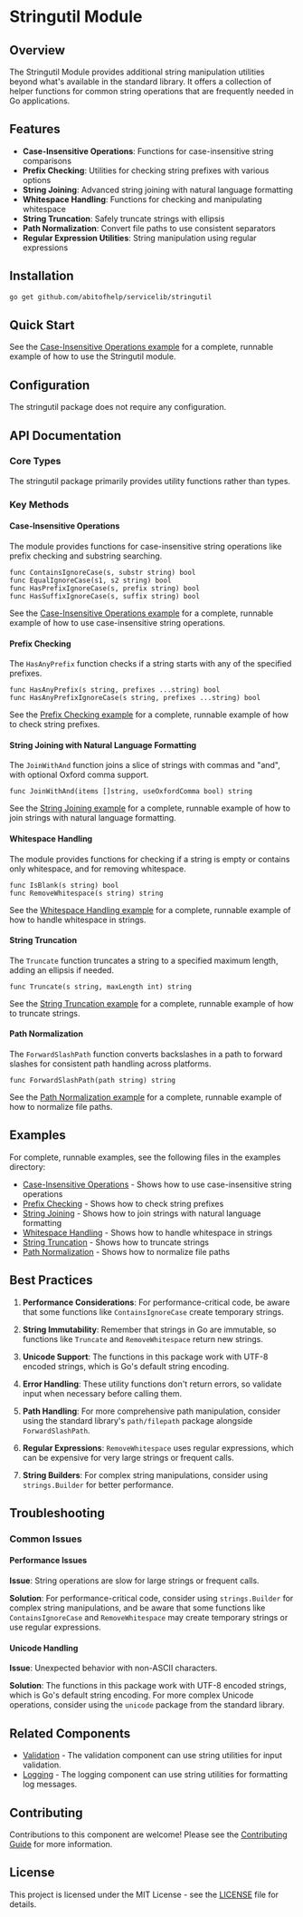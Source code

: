 # Stringutil Module

## Overview

The Stringutil Module provides additional string manipulation utilities beyond what's available in the standard library. It offers a collection of helper functions for common string operations that are frequently needed in Go applications.


## Features

- **Case-Insensitive Operations**: Functions for case-insensitive string comparisons
- **Prefix Checking**: Utilities for checking string prefixes with various options
- **String Joining**: Advanced string joining with natural language formatting
- **Whitespace Handling**: Functions for checking and manipulating whitespace
- **String Truncation**: Safely truncate strings with ellipsis
- **Path Normalization**: Convert file paths to use consistent separators
- **Regular Expression Utilities**: String manipulation using regular expressions


## Installation

```bash
go get github.com/abitofhelp/servicelib/stringutil
```


## Quick Start

See the [Case-Insensitive Operations example](../EXAMPLES/stringutil/case_insensitive_operations_example/main.go) for a complete, runnable example of how to use the Stringutil module.


## Configuration

The stringutil package does not require any configuration.


## API Documentation


### Core Types

The stringutil package primarily provides utility functions rather than types.


### Key Methods

#### Case-Insensitive Operations

The module provides functions for case-insensitive string operations like prefix checking and substring searching.

```
func ContainsIgnoreCase(s, substr string) bool
func EqualIgnoreCase(s1, s2 string) bool
func HasPrefixIgnoreCase(s, prefix string) bool
func HasSuffixIgnoreCase(s, suffix string) bool
```

See the [Case-Insensitive Operations example](../EXAMPLES/stringutil/case_insensitive_operations_example/main.go) for a complete, runnable example of how to use case-insensitive string operations.

#### Prefix Checking

The `HasAnyPrefix` function checks if a string starts with any of the specified prefixes.

```
func HasAnyPrefix(s string, prefixes ...string) bool
func HasAnyPrefixIgnoreCase(s string, prefixes ...string) bool
```

See the [Prefix Checking example](../EXAMPLES/stringutil/prefix_checking_example/main.go) for a complete, runnable example of how to check string prefixes.

#### String Joining with Natural Language Formatting

The `JoinWithAnd` function joins a slice of strings with commas and "and", with optional Oxford comma support.

```
func JoinWithAnd(items []string, useOxfordComma bool) string
```

See the [String Joining example](../EXAMPLES/stringutil/string_joining_example/main.go) for a complete, runnable example of how to join strings with natural language formatting.

#### Whitespace Handling

The module provides functions for checking if a string is empty or contains only whitespace, and for removing whitespace.

```
func IsBlank(s string) bool
func RemoveWhitespace(s string) string
```

See the [Whitespace Handling example](../EXAMPLES/stringutil/whitespace_handling_example/main.go) for a complete, runnable example of how to handle whitespace in strings.

#### String Truncation

The `Truncate` function truncates a string to a specified maximum length, adding an ellipsis if needed.

```
func Truncate(s string, maxLength int) string
```

See the [String Truncation example](../EXAMPLES/stringutil/string_truncation_example/main.go) for a complete, runnable example of how to truncate strings.

#### Path Normalization

The `ForwardSlashPath` function converts backslashes in a path to forward slashes for consistent path handling across platforms.

```
func ForwardSlashPath(path string) string
```

See the [Path Normalization example](../EXAMPLES/stringutil/path_normalization_example/main.go) for a complete, runnable example of how to normalize file paths.


## Examples

For complete, runnable examples, see the following files in the examples directory:

- [Case-Insensitive Operations](../EXAMPLES/stringutil/case_insensitive_operations_example/main.go) - Shows how to use case-insensitive string operations
- [Prefix Checking](../EXAMPLES/stringutil/prefix_checking_example/main.go) - Shows how to check string prefixes
- [String Joining](../EXAMPLES/stringutil/string_joining_example/main.go) - Shows how to join strings with natural language formatting
- [Whitespace Handling](../EXAMPLES/stringutil/whitespace_handling_example/main.go) - Shows how to handle whitespace in strings
- [String Truncation](../EXAMPLES/stringutil/string_truncation_example/main.go) - Shows how to truncate strings
- [Path Normalization](../EXAMPLES/stringutil/path_normalization_example/main.go) - Shows how to normalize file paths


## Best Practices

1. **Performance Considerations**: For performance-critical code, be aware that some functions like `ContainsIgnoreCase` create temporary strings.

2. **String Immutability**: Remember that strings in Go are immutable, so functions like `Truncate` and `RemoveWhitespace` return new strings.

3. **Unicode Support**: The functions in this package work with UTF-8 encoded strings, which is Go's default string encoding.

4. **Error Handling**: These utility functions don't return errors, so validate input when necessary before calling them.

5. **Path Handling**: For more comprehensive path manipulation, consider using the standard library's `path/filepath` package alongside `ForwardSlashPath`.

6. **Regular Expressions**: `RemoveWhitespace` uses regular expressions, which can be expensive for very large strings or frequent calls.

7. **String Builders**: For complex string manipulations, consider using `strings.Builder` for better performance.


## Troubleshooting

### Common Issues

#### Performance Issues

**Issue**: String operations are slow for large strings or frequent calls.

**Solution**: For performance-critical code, consider using `strings.Builder` for complex string manipulations, and be aware that some functions like `ContainsIgnoreCase` and `RemoveWhitespace` may create temporary strings or use regular expressions.

#### Unicode Handling

**Issue**: Unexpected behavior with non-ASCII characters.

**Solution**: The functions in this package work with UTF-8 encoded strings, which is Go's default string encoding. For more complex Unicode operations, consider using the `unicode` package from the standard library.


## Related Components

- [Validation](../validation/README.md) - The validation component can use string utilities for input validation.
- [Logging](../logging/README.md) - The logging component can use string utilities for formatting log messages.


## Contributing

Contributions to this component are welcome! Please see the [Contributing Guide](../CONTRIBUTING.md) for more information.


## License

This project is licensed under the MIT License - see the [LICENSE](../LICENSE) file for details.
